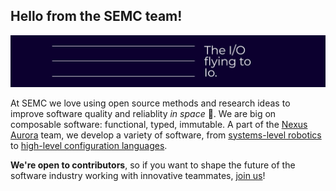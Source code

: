 ## Hello from the SEMC team!

[![The I/O flying to Io](/profile/banner.png)](https://github.com/semc-labs)

At SEMC we love using open source methods and research ideas to
improve software quality and reliablity *in space* 🌌. We are 
big on composable software: functional, typed, immutable. A part
of the [Nexus Aurora](https://nexusaurora.org/) team, we develop
a variety of software, from [systems-level robotics](https://github.com/semc-labs/mdrs-ssam)
to [high-level configuration languages](https://github.com/semc-labs/Salo).

**We're open to contributors**, so if you want to shape the future
of the software industry working with innovative teammates, [join us](https://discord.gg/uxGFjp65pK)!
